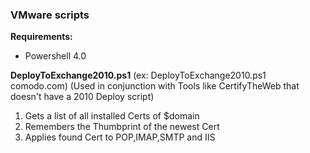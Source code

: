 ### VMware scripts
**Requirements:**
- Powershell 4.0

**DeployToExchange2010.ps1**
(ex: DeployToExchange2010.ps1 comodo.com) (Used in conjunction with Tools like CertifyTheWeb that doesn't have a 2010 Deploy script)
1. Gets a list of all installed Certs of $domain
2. Remembers the Thumbprint of the newest Cert
3. Applies found Cert to POP,IMAP,SMTP and IIS
